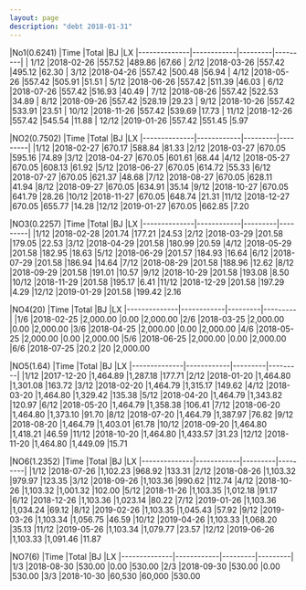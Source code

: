 ```yaml
---
layout: page
description: "debt 2018-01-31"  
---
```



|No1(0.6241)   |Time        |Total    |BJ		|LX
|--------------|------------|---------|---------|
| 1/12  	   |2018-02-26  |557.52   |489.86   |67.66
| 2/12  	   |2018-03-26  |557.42   |495.12   |62.30
| 3/12  	   |2018-04-26  |557.42   |500.48   |56.94
| 4/12  	   |2018-05-26  |557.42   |505.91   |51.51
| 5/12  	   |2018-06-26  |557.42   |511.39   |46.03
| 6/12  	   |2018-07-26  |557.42   |516.93   |40.49
| 7/12  	   |2018-08-26  |557.42   |522.53   |34.89
| 8/12  	   |2018-09-26  |557.42   |528.19   |29.23
| 9/12  	   |2018-10-26  |557.42   |533.91   |23.51
| 10/12 	   |2018-11-26  |557.42   |539.69   |17.73
| 11/12 	   |2018-12-26  |557.42   |545.54   |11.88
| 12/12 	   |2019-01-26  |557.42   |551.45   |5.97

|NO2(0.7502)   |Time        |Total    |BJ		|LX
|--------------|------------|---------|---------|
|1/12 		   |2018-02-27	|670.17   |588.84   |81.33
|2/12 		   |2018-03-27	|670.05   |595.16   |74.89
|3/12 		   |2018-04-27	|670.05   |601.61   |68.44
|4/12 		   |2018-05-27	|670.05   |608.13   |61.92
|5/12 		   |2018-06-27	|670.05   |614.72   |55.33
|6/12 		   |2018-07-27	|670.05   |621.37   |48.68
|7/12 		   |2018-08-27	|670.05   |628.11   |41.94
|8/12 		   |2018-09-27	|670.05   |634.91   |35.14
|9/12 		   |2018-10-27	|670.05   |641.79   |28.26
|10/12		   |2018-11-27	|670.05   |648.74   |21.31
|11/12		   |2018-12-27	|670.05   |655.77   |14.28
|12/12		   |2019-01-27	|670.05   |662.85   |7.20

|NO3(0.2257)   |Time	    |Total	  |BJ 		|LX
|--------------|------------|---------|---------|
|1/12 		   |2018-02-28	|201.74   |177.21   |24.53
|2/12 		   |2018-03-29	|201.58   |179.05   |22.53
|3/12 		   |2018-04-29	|201.58   |180.99   |20.59
|4/12 		   |2018-05-29	|201.58   |182.95   |18.63
|5/12 		   |2018-06-29	|201.57   |184.93   |16.64
|6/12 		   |2018-07-29	|201.58   |186.94   |14.64
|7/12 		   |2018-08-29	|201.58   |188.96   |12.62
|8/12 		   |2018-09-29	|201.58   |191.01   |10.57
|9/12 		   |2018-10-29	|201.58   |193.08   |8.50
|10/12		   |2018-11-29	|201.58   |195.17   |6.41
|11/12		   |2018-12-29	|201.58   |197.29   |4.29
|12/12		   |2019-01-29	|201.58   |199.42   |2.16

|NO4(20)	   |Time	    |Total	  |BJ 		|LX
|--------------|------------|---------|---------|
|1/6 		   |2018-02-25	|2,000.00 |0.00 	|2,000.00
|2/6 		   |2018-03-25	|2,000.00 |0.00 	|2,000.00
|3/6 		   |2018-04-25	|2,000.00 |0.00 	|2,000.00
|4/6 		   |2018-05-25	|2,000.00 |0.00 	|2,000.00
|5/6 		   |2018-06-25	|2,000.00 |0.00 	|2,000.00
|6/6 		   |2018-07-25	|20.2	  |20		|2,000.00

|NO5(1.64)	   |Time	    |Total	  |BJ 		|LX
|--------------|------------|---------|---------|
|1/12   	   |2017-12-20  |1,464.89 |1,287.18 |177.71
|2/12   	   |2018-01-20  |1,464.80 |1,301.08 |163.72
|3/12   	   |2018-02-20  |1,464.79 |1,315.17 |149.62
|4/12   	   |2018-03-20  |1,464.80 |1,329.42 |135.38
|5/12   	   |2018-04-20  |1,464.79 |1,343.82 |120.97
|6/12   	   |2018-05-20  |1,464.79 |1,358.38 |106.41
|7/12   	   |2018-06-20  |1,464.80 |1,373.10 |91.70
|8/12   	   |2018-07-20  |1,464.79 |1,387.97 |76.82
|9/12   	   |2018-08-20  |1,464.79 |1,403.01 |61.78
|10/12  	   |2018-09-20  |1,464.80 |1,418.21 |46.59
|11/12  	   |2018-10-20  |1,464.80 |1,433.57 |31.23
|12/12  	   |2018-11-20  |1,464.80 |1,449.09 |15.71

|NO6(1.2352)   |Time	    |Total	  |BJ 		|LX
|--------------|------------|---------|---------|
|1/12 		   |2018-07-26  |1,102.23 |968.92   |133.31
|2/12 		   |2018-08-26  |1,103.32 |979.97   |123.35
|3/12 		   |2018-09-26  |1,103.36 |990.62   |112.74
|4/12 		   |2018-10-26  |1,103.32 |1,001.32 |102.00
|5/12 		   |2018-11-26  |1,103.35 |1,012.18 |91.17
|6/12 		   |2018-12-26  |1,103.36 |1,023.14 |80.22
|7/12 		   |2019-01-26  |1,103.36 |1,034.24 |69.12
|8/12 		   |2019-02-26  |1,103.35 |1,045.43 |57.92
|9/12 		   |2019-03-26  |1,103.34 |1,056.75 |46.59
|10/12		   |2019-04-26  |1,103.33 |1,068.20 |35.13
|11/12		   |2019-05-26  |1,103.34 |1,079.77 |23.57
|12/12		   |2019-06-26  |1,103.33 |1,091.46 |11.87

|NO7(6)   	   |Time	    |Total	  |BJ 		|LX
|--------------|------------|---------|---------|
|1/3           |2018-08-30  |530.00   |0.00     |530.00 
|2/3           |2018-09-30  |530.00   |0.00     |530.00 
|3/3           |2018-10-30  |60,530   |60,000   |530.00 
